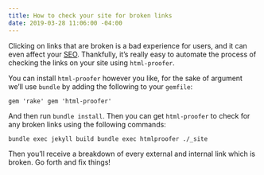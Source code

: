 ```yaml
---
title: How to check your site for broken links
date: 2019-03-28 11:06:00 -04:00
---
```


Clicking on links that are broken is a bad experience for users, and it can even affect your [SEO](https://www.siteleaf.com/blog/seo-with-jekyll-siteleaf/). Thankfully, it’s really easy to automate the process of checking the links on your site using `html-proofer`. 

You can install `html-proofer` however you like, for the sake of argument we’ll use `bundle` by adding the following to your `gemfile`:

`gem 'rake'
 gem 'html-proofer'`

And then run `bundle install`. Then you can get `html-proofer` to check for any broken links using the following commands:

`bundle exec jekyll build
 bundle exec htmlproofer ./_site`

Then you’ll receive a breakdown of every external and internal link which is broken. Go forth and fix things! 